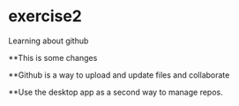 # exercise2
Learning about github

**This is some changes

**Github is a way to upload and update files and collaborate


**Use the desktop app as a second way to manage repos.

